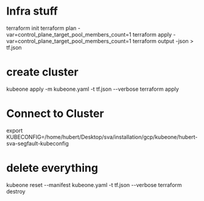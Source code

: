 
# Infra stuff
terraform init
terraform plan -var=control_plane_target_pool_members_count=1
terraform apply -var=control_plane_target_pool_members_count=1 
terraform output -json > tf.json

# create cluster
kubeone apply -m kubeone.yaml -t tf.json --verbose
terraform apply 

# Connect to Cluster
export KUBECONFIG=/home/hubert/Desktop/sva/installation/gcp/kubeone/hubert-sva-segfault-kubeconfig

# delete everything
kubeone reset --manifest kubeone.yaml -t tf.json --verbose
terraform destroy

